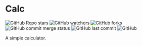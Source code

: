 # Calc

![GitHub Repo stars](https://img.shields.io/github/stars/ghosthunter15/calc?style=plastic) ![GitHub watchers](https://img.shields.io/github/watchers/ghosthunter15/calc?style=plastic) ![GitHub forks](https://img.shields.io/github/forks/ghosthunter15/calc?style=plastic) ![GitHub commit merge status](https://img.shields.io/github/commit-status/ghosthunter15/calc/master/8507dd3fbc6bd3199d33be30f35c83840f6f9999?style=plastic)  ![GitHub last commit](https://img.shields.io/github/last-commit/ghosthunter15/calc?style=plastic) ![GitHub](https://img.shields.io/github/license/ghosthunter15/calc?style=plastic)

A simple calculator.
